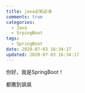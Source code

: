 ```yaml
---
title: java必知必会
comments: true
categories:
  - Java
  - SrpingBoot
tags:
  - SpringBoot
date: 2020-07-03 16:34:17
updated: 2020-07-03 16:34:17
---
```




你好，我是SpringBoot！



<!-- more -->



都撒到飒飒



